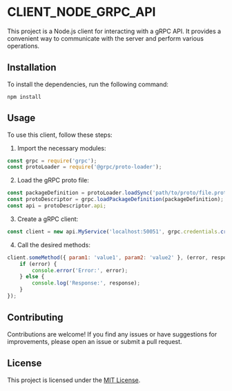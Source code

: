 # CLIENT_NODE_GRPC_API

This project is a Node.js client for interacting with a gRPC API. It provides a convenient way to communicate with the server and perform various operations.

## Installation

To install the dependencies, run the following command:

```node
npm install
```

## Usage

To use this client, follow these steps:

1. Import the necessary modules:

```javascript
const grpc = require('grpc');
const protoLoader = require('@grpc/proto-loader');
```

2. Load the gRPC proto file:

```javascript
const packageDefinition = protoLoader.loadSync('path/to/proto/file.proto');
const protoDescriptor = grpc.loadPackageDefinition(packageDefinition);
const api = protoDescriptor.api;
```

3. Create a gRPC client:

```javascript
const client = new api.MyService('localhost:50051', grpc.credentials.createInsecure());
```

4. Call the desired methods:

```javascript
client.someMethod({ param1: 'value1', param2: 'value2' }, (error, response) => {
    if (error) {
        console.error('Error:', error);
    } else {
        console.log('Response:', response);
    }
});
```

## Contributing

Contributions are welcome! If you find any issues or have suggestions for improvements, please open an issue or submit a pull request.

## License

This project is licensed under the [MIT License](LICENSE).
